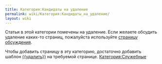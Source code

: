 ```yaml
---
title: Категория:Кандидаты на удаление
permalink: wiki/Категория:Кандидаты_на_удаление/
layout: wiki
---
```


Статьи в этой категории помечены на удаление. Если желаете обсудить
удаление каких-то страниц, пожалуйста используйте [страницу
обсуждения](/wiki/Category_talk:{{PAGENAME}} "wikilink").

Чтобы добавить страницу в эту категорию, достаточно добавить шаблон
[{{удалить}}](Шаблон:Удалить "wikilink") на требуемой странице.
[Категория:Служебные](Категория:Служебные "wikilink")
